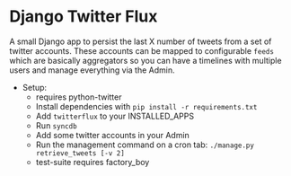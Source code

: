 Django Twitter Flux
=============

A small Django app to persist the last X number of tweets from a set of twitter accounts. These accounts can be mapped to configurable `feeds` which are basically aggregators so you can have a timelines with multiple users and manage everything via the Admin.


* Setup:
    * requires python-twitter
	* Install dependencies with `pip install -r requirements.txt`
	* Add `twitterflux` to your INSTALLED_APPS
    * Run `syncdb`
    * Add some twitter accounts in your Admin
    * Run the management command on a cron tab: `./manage.py retrieve_tweets [-v 2]`
	* test-suite requires factory_boy

